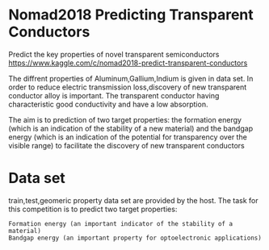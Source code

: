 # Nomad2018 Predicting Transparent Conductors
Predict the key properties of novel transparent semiconductors
https://www.kaggle.com/c/nomad2018-predict-transparent-conductors

The diffrent properties of Aluminum,Gallium,Indium is given in data set. In order to reduce electric transmission loss,discovery of new transparent conductor alloy is important. The transparent conductor having characteristic good conductivity and have a low absorption.

The aim is to prediction of two target properties: the formation energy (which is an indication of the stability of a new material) and the bandgap energy (which is an indication of the potential for transparency over the visible range) to facilitate the discovery of new transparent conductors

# Data set
train,test,geomeric property data set are provided by the host.
The task for this competition is to predict two target properties:

    Formation energy (an important indicator of the stability of a material)
    Bandgap energy (an important property for optoelectronic applications)



